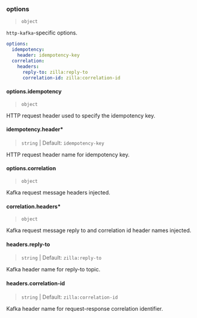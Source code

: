 ### options

> `object`

`http-kafka`-specific options.

```yaml
options:
  idempotency:
    header: idempotency-key
  correlation:
    headers:
      reply-to: zilla:reply-to
      correlation-id: zilla:correlation-id
```

#### options.idempotency

> `object`

HTTP request header used to specify the idempotency key.

#### idempotency.header\*

> `string` | Default: `idempotency-key`

HTTP request header name for idempotency key.

#### options.correlation

> `object`

Kafka request message headers injected.

#### correlation.headers\*

> `object`

Kafka request message reply to and correlation id header names injected.

#### headers.reply-to

> `string` | Default: `zilla:reply-to`

Kafka header name for reply-to topic.

#### headers.correlation-id

> `string` | Default: `zilla:correlation-id`

Kafka header name for request-response correlation identifier.
